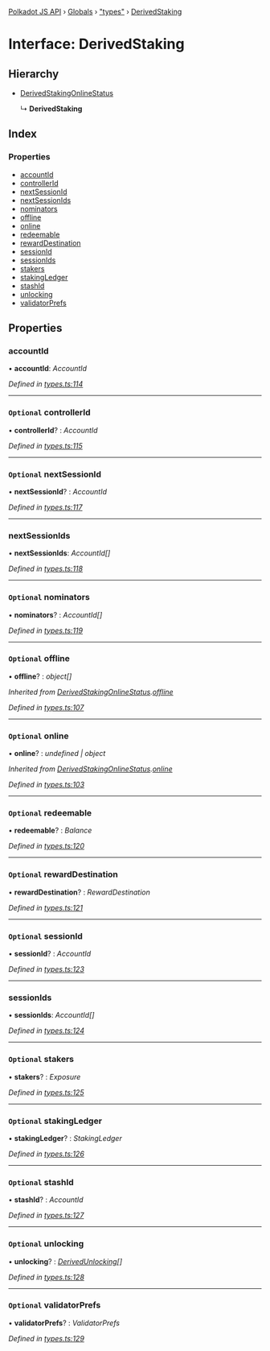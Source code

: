 [Polkadot JS API](../README.md) › [Globals](../globals.md) › ["types"](../modules/_types_.md) › [DerivedStaking](_types_.derivedstaking.md)

# Interface: DerivedStaking

## Hierarchy

* [DerivedStakingOnlineStatus](_types_.derivedstakingonlinestatus.md)

  ↳ **DerivedStaking**

## Index

### Properties

* [accountId](_types_.derivedstaking.md#accountid)
* [controllerId](_types_.derivedstaking.md#optional-controllerid)
* [nextSessionId](_types_.derivedstaking.md#optional-nextsessionid)
* [nextSessionIds](_types_.derivedstaking.md#nextsessionids)
* [nominators](_types_.derivedstaking.md#optional-nominators)
* [offline](_types_.derivedstaking.md#optional-offline)
* [online](_types_.derivedstaking.md#optional-online)
* [redeemable](_types_.derivedstaking.md#optional-redeemable)
* [rewardDestination](_types_.derivedstaking.md#optional-rewarddestination)
* [sessionId](_types_.derivedstaking.md#optional-sessionid)
* [sessionIds](_types_.derivedstaking.md#sessionids)
* [stakers](_types_.derivedstaking.md#optional-stakers)
* [stakingLedger](_types_.derivedstaking.md#optional-stakingledger)
* [stashId](_types_.derivedstaking.md#optional-stashid)
* [unlocking](_types_.derivedstaking.md#optional-unlocking)
* [validatorPrefs](_types_.derivedstaking.md#optional-validatorprefs)

## Properties

###  accountId

• **accountId**: *AccountId*

*Defined in [types.ts:114](https://github.com/polkadot-js/api/blob/d41f6ec3ef/packages/api-derive/src/types.ts#L114)*

___

### `Optional` controllerId

• **controllerId**? : *AccountId*

*Defined in [types.ts:115](https://github.com/polkadot-js/api/blob/d41f6ec3ef/packages/api-derive/src/types.ts#L115)*

___

### `Optional` nextSessionId

• **nextSessionId**? : *AccountId*

*Defined in [types.ts:117](https://github.com/polkadot-js/api/blob/d41f6ec3ef/packages/api-derive/src/types.ts#L117)*

___

###  nextSessionIds

• **nextSessionIds**: *AccountId[]*

*Defined in [types.ts:118](https://github.com/polkadot-js/api/blob/d41f6ec3ef/packages/api-derive/src/types.ts#L118)*

___

### `Optional` nominators

• **nominators**? : *AccountId[]*

*Defined in [types.ts:119](https://github.com/polkadot-js/api/blob/d41f6ec3ef/packages/api-derive/src/types.ts#L119)*

___

### `Optional` offline

• **offline**? : *object[]*

*Inherited from [DerivedStakingOnlineStatus](_types_.derivedstakingonlinestatus.md).[offline](_types_.derivedstakingonlinestatus.md#optional-offline)*

*Defined in [types.ts:107](https://github.com/polkadot-js/api/blob/d41f6ec3ef/packages/api-derive/src/types.ts#L107)*

___

### `Optional` online

• **online**? : *undefined | object*

*Inherited from [DerivedStakingOnlineStatus](_types_.derivedstakingonlinestatus.md).[online](_types_.derivedstakingonlinestatus.md#optional-online)*

*Defined in [types.ts:103](https://github.com/polkadot-js/api/blob/d41f6ec3ef/packages/api-derive/src/types.ts#L103)*

___

### `Optional` redeemable

• **redeemable**? : *Balance*

*Defined in [types.ts:120](https://github.com/polkadot-js/api/blob/d41f6ec3ef/packages/api-derive/src/types.ts#L120)*

___

### `Optional` rewardDestination

• **rewardDestination**? : *RewardDestination*

*Defined in [types.ts:121](https://github.com/polkadot-js/api/blob/d41f6ec3ef/packages/api-derive/src/types.ts#L121)*

___

### `Optional` sessionId

• **sessionId**? : *AccountId*

*Defined in [types.ts:123](https://github.com/polkadot-js/api/blob/d41f6ec3ef/packages/api-derive/src/types.ts#L123)*

___

###  sessionIds

• **sessionIds**: *AccountId[]*

*Defined in [types.ts:124](https://github.com/polkadot-js/api/blob/d41f6ec3ef/packages/api-derive/src/types.ts#L124)*

___

### `Optional` stakers

• **stakers**? : *Exposure*

*Defined in [types.ts:125](https://github.com/polkadot-js/api/blob/d41f6ec3ef/packages/api-derive/src/types.ts#L125)*

___

### `Optional` stakingLedger

• **stakingLedger**? : *StakingLedger*

*Defined in [types.ts:126](https://github.com/polkadot-js/api/blob/d41f6ec3ef/packages/api-derive/src/types.ts#L126)*

___

### `Optional` stashId

• **stashId**? : *AccountId*

*Defined in [types.ts:127](https://github.com/polkadot-js/api/blob/d41f6ec3ef/packages/api-derive/src/types.ts#L127)*

___

### `Optional` unlocking

• **unlocking**? : *[DerivedUnlocking](../modules/_types_.md#derivedunlocking)[]*

*Defined in [types.ts:128](https://github.com/polkadot-js/api/blob/d41f6ec3ef/packages/api-derive/src/types.ts#L128)*

___

### `Optional` validatorPrefs

• **validatorPrefs**? : *ValidatorPrefs*

*Defined in [types.ts:129](https://github.com/polkadot-js/api/blob/d41f6ec3ef/packages/api-derive/src/types.ts#L129)*
